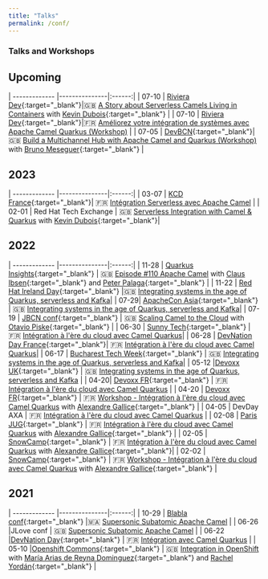 ```yaml
---
title: "Talks"
permalink: /conf/
---
```

<style>
  table {
    width: 100%;
    border-collapse: collapse;
    border: none;
  }
  td:nth-child(1) {
    width: 10%;
  }
  td:nth-child(2) {
    width: 30%;
  }
  td:nth-child(3) {
    width: 60%;
  }
  td {
    padding: 5px;
    text-align: left;
  }
</style>

### Talks and Workshops

## Upcoming

| ------------- |---------------|:------:|
| 07-10 | [Riviera Dev](https://rivieradev.fr/){:target="_blank"}|🇬🇧 [A Story about Serverless Camels Living in Containers](/talk/serverless-camels/) with [Kevin Dubois](https://twitter.com/kevindubois){:target="_blank"} |
| 07-10 | [Riviera Dev](https://rivieradev.fr/){:target="_blank"}|🇫🇷 [Améliorez votre intégration de systèmes avec Apache Camel Quarkus (Workshop)](/lab/camel-quarkus-workshop-fr/)  | 
| 07-05 | [DevBCN](https://www.devbcn.com/){:target="_blank"}|🇬🇧 [Build a Multichannel Hub with Apache Camel and Quarkus (Workshop)](/lab/multichannel-hub-camel-quarkus/)  with [Bruno Meseguer](https://www.linkedin.com/in/bruno-meseguer-a764421/){:target="_blank"} | 

## 2023

| ------------- |---------------|:------:|
| 03-07  | [KCD France](https://www.kcdfrance.fr/){:target="_blank"}| 🇫🇷 [Intégration Serverless avec Apache Camel](/talk/serverless-integration-camel-fr) | 
| 02-01 | Red Hat Tech Exchange | 🇬🇧 [Serverless Integration  with Camel & Quarkus](/talk/serverless-integration-camel) with [Kevin Dubois](https://twitter.com/kevindubois){:target="_blank"}|

## 2022

| ------------- |---------------|:------:|
| 11-28  | [Quarkus Insights](https://quarkus.io/insights/){:target="_blank"} | 🇬🇧 [Episode #110 Apache Camel](/talk/quarkus-insights-110) with [Claus Ibsen](https://twitter.com/davsclaus){:target="_blank"} and [Peter Palaga](https://twitter.com/ppalaga){:target="_blank"} | 
| 11-22 | [Red Hat Ireland Day](https://www.redhat.com/en/events/red-hat-day-ireland-2022){:target="_blank"} |🇬🇧 [Integrating systems in the age of Quarkus, serverless and Kafka](/talk/integrating-systems-quarkus-serverless-kafka/)|
| 07-29| [ApacheCon Asia](https://apachecon.com/acasia2022/index.html){:target="_blank"} | 🇬🇧 [Integrating systems in the age of Quarkus, serverless and Kafka](/talk/integrating-systems-quarkus-serverless-kafka/)| 
|  07-19    |  [JBCN conf](https://www.jbcnconf.com/2022/){:target="_blank"} |  🇬🇧 [Scaling Camel to the Cloud](/talk/scaling-camel-cloud/) with [Otavio Piske](https://twitter.com/otavio021){:target="_blank"} | 
| 06-30 | [Sunny Tech](https://sunny-tech.io/){:target="_blank"} | 🇫🇷 [Intégration à l'ère du cloud avec Camel Quarkus](/talk/integrating-systems-quarkus-serverless-kafka-fr/)| 
| 06-28 | [DevNation Day France](https://hopin.com/events/devnation-day-france-2022#schedule){:target="_blank"}| 🇫🇷 [Intégration à l'ère du cloud avec Camel Quarkus](/talk/integrating-systems-quarkus-serverless-kafka-fr/)| 
| 06-17  | [Bucharest Tech Week](https://www.techweek.ro/java-summit){:target="_blank"} | 🇬🇧 [Integrating systems in the age of Quarkus, serverless and Kafka](/talk/integrating-systems-quarkus-serverless-kafka/)|
| 05-12  |[Devoxx UK](https://www.devoxx.co.uk/){:target="_blank"} | 🇬🇧 [Integrating systems in the age of Quarkus, serverless and Kafka](/talk/integrating-systems-quarkus-serverless-kafka/) |
| 04-20| [Devoxx FR](https://www.devoxx.fr/){:target="_blank"} | 🇫🇷 [Intégration à l'ère du cloud avec Camel Quarkus](/talk/integrating-systems-quarkus-serverless-kafka-fr/) |
| 04-20  | [Devoxx FR](https://www.devoxx.fr/){:target="_blank"} | 🇫🇷 [Workshop - Intégration à l'ère du cloud avec Camel Quarkus](/lab/camel-quarkus-workshop-fr/) with [Alexandre Gallice](https://twitter.com/AlexGallice){:target="_blank"}  | 
| 04-05 | DevDay AXA   | 🇫🇷 [Intégration à l'ère du cloud avec Camel Quarkus](/talk/integrating-systems-quarkus-serverless-kafka-fr/) | 
| 02-08  | [Paris JUG](https://www.parisjug.org){:target="_blank"} | 🇫🇷 [Intégration à l'ère du cloud avec Camel Quarkus](/talk/integrating-systems-quarkus-serverless-kafka-fr/) with [Alexandre Gallice](https://twitter.com/AlexGallice){:target="_blank"}  |
| 02-05 | [SnowCamp](https://snowcamp.io/){:target="_blank"} | 🇫🇷 [Intégration à l'ère du cloud avec Camel Quarkus](/talk/integrating-systems-quarkus-serverless-kafka-fr/) with [Alexandre Gallice](https://twitter.com/AlexGallice){:target="_blank"}| 
| 02-02 | [SnowCamp](https://snowcamp.io/){:target="_blank"} | 🇫🇷 [Workshop - Intégration à l'ère du cloud avec Camel Quarkus](/lab/camel-quarkus-workshop-fr/) with [Alexandre Gallice](https://twitter.com/AlexGallice){:target="_blank"} |

## 2021

| ------------- |---------------|:------:|
| 10-29  | [Blabla conf](https://www.blablaconf.com/){:target="_blank"} |🇲🇦 [Supersonic Subatomic Apache Camel](/talk/supersonic-subatomic-apache-camel/) |
| 06-26 |JLove conf | 🇬🇧 [Supersonic Subatomic Apache Camel](/talk/supersonic-subatomic-apache-camel/)   | 
| 06-22 |[DevNation Day](https://developers.redhat.com/devnation/devnationday-france){:target="_blank"} | 🇫🇷 [Intégration avec Camel Quarkus](/talk/integrating-systems-quarkus-serverless-kafka-fr/)  | 
| 05-10 |[Openshift Commons](https://commons.openshift.org/){:target="_blank"} | 🇬🇧 [Integration in OpenShift](/talk/openshift-commons-2021/) with [María Arias de Reyna Dominguez](https://twitter.com/delawen){:target="_blank"} and [Rachel Yordán](https://twitter.com/nerdycode){:target="_blank"} |

